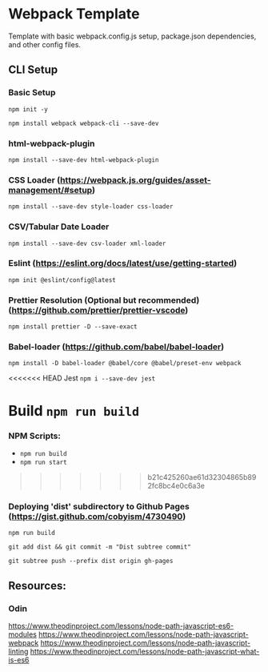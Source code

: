 # Webpack Template
Template with basic webpack.config.js setup, package.json dependencies, and other config files. 

## CLI Setup 
### Basic Setup
```
npm init -y
```
```
npm install webpack webpack-cli --save-dev
```

### html-webpack-plugin
```
npm install --save-dev html-webpack-plugin
```

### CSS Loader (https://webpack.js.org/guides/asset-management/#setup)
```
npm install --save-dev style-loader css-loader
```

### CSV/Tabular Date Loader
```
npm install --save-dev csv-loader xml-loader
```

### Eslint (https://eslint.org/docs/latest/use/getting-started)
```
npm init @eslint/config@latest
```

### Prettier Resolution (Optional but recommended) (https://github.com/prettier/prettier-vscode)
```
npm install prettier -D --save-exact
```

### Babel-loader (https://github.com/babel/babel-loader)
```
npm install -D babel-loader @babel/core @babel/preset-env webpack
```

<<<<<<< HEAD
Jest
```npm i --save-dev jest```

Build
```npm run build```
=======
### NPM Scripts:
- ```npm run build```
- ```npm run start```
>>>>>>> b21c425260ae61d32304865b892fc8bc4e0c6a3e

### Deploying 'dist' subdirectory to Github Pages (https://gist.github.com/cobyism/4730490)
```
npm run build
```
```
git add dist && git commit -m "Dist subtree commit"
```
```
git subtree push --prefix dist origin gh-pages
```



## Resources: 
### Odin
https://www.theodinproject.com/lessons/node-path-javascript-es6-modules
https://www.theodinproject.com/lessons/node-path-javascript-webpack
https://www.theodinproject.com/lessons/node-path-javascript-linting
https://www.theodinproject.com/lessons/node-path-javascript-what-is-es6



